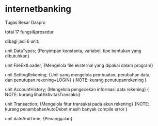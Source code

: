 # internetbanking
Tugas Besar Daspro

total 17 fungsi&prosedur

dibagi jadi 6 unit:

  unit DataTypes; {Penyimpan konstanta, variabel, tipe bentukan yang dibutuhkan}
  
  unit FileExtLoader; {Mengelola file eksternal yang dipakai dalam program}
  
  unit SettingRekening; {Unit yang mengelola pembuatan, perubahan data, dan penutupan rekening+LOGIN}
    { 	NOTE: 	kurang penutupanrekening }
  
  unit AccountHistory; {Mengelola pengecekan informasi data rekening}
    { NOTE: kurang lihatAktivitasTransaksi}
  
  unit Transaction; {Mengelola fitur transaksi pada akun rekening}
    {NOTE: kurang penambahanAutoDebet
        masih banyak compile error }
  
  unit dateAndTime; {Penanggalan}
